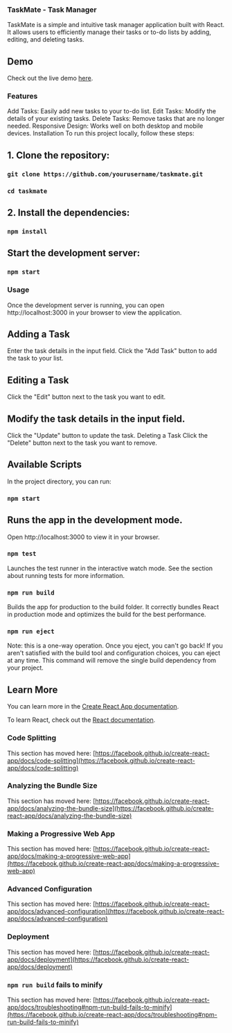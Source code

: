 ### TaskMate - Task Manager
TaskMate is a simple and intuitive task manager application built with React. It allows users to efficiently manage their tasks or to-do lists by adding, editing, and deleting tasks.

## Demo
Check out the live demo [here](https://taskmate-xhoi.netlify.app/).


### Features

Add Tasks: Easily add new tasks to your to-do list.
Edit Tasks: Modify the details of your existing tasks.
Delete Tasks: Remove tasks that are no longer needed.
Responsive Design: Works well on both desktop and mobile devices.
Installation
To run this project locally, follow these steps:

## 1. Clone the repository:

 ### `git clone https://github.com/yourusername/taskmate.git` 
 ### `cd taskmate`
## 2. Install the dependencies:
### `npm install`
## Start the development server:
### `npm start`
### Usage
Once the development server is running, you can open http://localhost:3000 in your browser to view the application.

## Adding a Task
Enter the task details in the input field.
Click the "Add Task" button to add the task to your list.
## Editing a Task
Click the "Edit" button next to the task you want to edit.
## Modify the task details in the input field.
Click the "Update" button to update the task.
Deleting a Task
Click the "Delete" button next to the task you want to remove.

## Available Scripts
In the project directory, you can run:

### `npm start`

## Runs the app in the development mode.
Open http://localhost:3000 to view it in your browser.

### `npm test`
Launches the test runner in the interactive watch mode.
See the section about running tests for more information.

### `npm run build`
Builds the app for production to the build folder.
It correctly bundles React in production mode and optimizes the build for the best performance.

### `npm run eject`
Note: this is a one-way operation. Once you eject, you can't go back!
If you aren't satisfied with the build tool and configuration choices, you can eject at any time. This command will remove the single build dependency from your project.


## Learn More

You can learn more in the [Create React App documentation](https://facebook.github.io/create-react-app/docs/getting-started).

To learn React, check out the [React documentation](https://reactjs.org/).

### Code Splitting

This section has moved here: [https://facebook.github.io/create-react-app/docs/code-splitting](https://facebook.github.io/create-react-app/docs/code-splitting)

### Analyzing the Bundle Size

This section has moved here: [https://facebook.github.io/create-react-app/docs/analyzing-the-bundle-size](https://facebook.github.io/create-react-app/docs/analyzing-the-bundle-size)

### Making a Progressive Web App

This section has moved here: [https://facebook.github.io/create-react-app/docs/making-a-progressive-web-app](https://facebook.github.io/create-react-app/docs/making-a-progressive-web-app)

### Advanced Configuration

This section has moved here: [https://facebook.github.io/create-react-app/docs/advanced-configuration](https://facebook.github.io/create-react-app/docs/advanced-configuration)

### Deployment

This section has moved here: [https://facebook.github.io/create-react-app/docs/deployment](https://facebook.github.io/create-react-app/docs/deployment)

### `npm run build` fails to minify

This section has moved here: [https://facebook.github.io/create-react-app/docs/troubleshooting#npm-run-build-fails-to-minify](https://facebook.github.io/create-react-app/docs/troubleshooting#npm-run-build-fails-to-minify)
